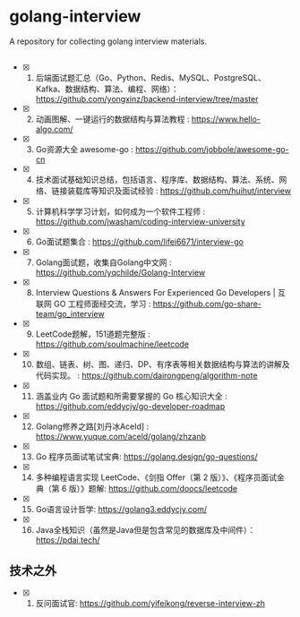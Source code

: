 # golang-interview
A repository for collecting golang interview materials.

##
- [x] 1. 后端面试题汇总（Go、Python、Redis、MySQL、PostgreSQL、Kafka、数据结构、算法、编程、网络）：<https://github.com/yongxinz/backend-interview/tree/master>

- [x] 2. 动画图解、一键运行的数据结构与算法教程 : <https://www.hello-algo.com/>

- [x] 3. Go资源大全 awesome-go : <https://github.com/jobbole/awesome-go-cn>

- [x] 4. 技术面试基础知识总结，包括语言、程序库、数据结构、算法、系统、网络、链接装载库等知识及面试经验 : <https://github.com/huihut/interview>

- [x] 5. 计算机科学学习计划，如何成为一个软件工程师 : <https://github.com/jwasham/coding-interview-university>

- [x] 6. Go面试题集合 : <https://github.com/lifei6671/interview-go>

- [x] 7. Golang面试题，收集自Golang中文网 : <https://github.com/yqchilde/Golang-Interview>

- [x] 8. Interview Questions & Answers For Experienced Go Developers | 互联网 GO 工程师面经交流，学习 : <https://github.com/go-share-team/go_interview>

- [x] 9. LeetCode题解，151道题完整版 : <https://github.com/soulmachine/leetcode>

- [x] 10. 数组、链表、树、图、递归、DP、有序表等相关数据结构与算法的讲解及代码实现。 : <https://github.com/dairongpeng/algorithm-note>
 
- [x] 11. 涵盖业内 Go 面试题和所需要掌握的 Go 核心知识大全 : <https://github.com/eddycjy/go-developer-roadmap>

- [x] 12. Golang修养之路[刘丹冰AceId] : <https://www.yuque.com/aceld/golang/zhzanb>

- [x] 13. Go 程序员面试笔试宝典: <https://golang.design/go-questions/>

- [x] 14. 多种编程语言实现 LeetCode、《剑指 Offer（第 2 版）》、《程序员面试金典（第 6 版）》题解: <https://github.com/doocs/leetcode>

- [x] 15. Go语言设计哲学: <https://golang3.eddycjy.com/>

- [x] 16. Java全栈知识（虽然是Java但是包含常见的数据库及中间件）： <https://pdai.tech/>

## 技术之外
- [x] 1. 反问面试官: <https://github.com/yifeikong/reverse-interview-zh>
